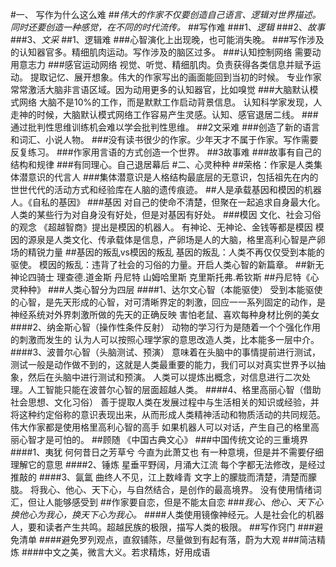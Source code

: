 #一、 写作为什么这么难
##*伟大的作家不仅要创造自己语言、逻辑对世界描述。同时还要创造一种感觉，在不同的时代流传。*
##写作难
###1、*逻辑*
###2、*故事*
###3、*文采*
##1、逻辑难
###心智演化上出现晚，也可能消失晚。
###写作涉及的认知器官多。精细肌肉运动。写作涉及的脑区过多。
###认知控制网络
需要动用意志力
###感官运动网络
视觉、听觉、精细肌肉。负责获得各类信息并赋予运动。
提取记忆、展开想象。伟大的作家写出的画面能回到当初的时候。
专业作家常常激活大脑非言语区域。因为动用更多的认知器官，比如嗅觉
###大脑默认模式网络
大脑不是10%的工作，而是默默工作启动背景信息。
认知科学家发现，人走神的时候，大脑默认模式网络工作容易产生灵感。认知、感官退居二线。
###通过批判性思维训练机会难以学会批判性思维。
##2文采难
###创造了新的语言和词汇、小说人物。
###没有读书很少的作家。少年天才不属于作家。写作需要反复练习。
###作家用言语的方式创造一个世界。
##3故事难
###故事有自己的结构和规律
###有同理心。自己退居幕后
#二、心灵种种
##荣格：作家是人类集体潜意识的代言人
###集体潜意识是人格结构最底层的无意识，包括祖先在内的世世代代的活动方式和经验库在人脑的遗传痕迹。
##人是承载基因和模因的机器人。《自私的基因》
###基因
对自己的使命不清楚，但聚在一起追求自身最大化。人类的某些行为对自身没有好处，但是对基因有好处。
###模因
文化、社会习俗的观念 《超越智商》提出是模因的机器人。 有神论、无神论、金钱等都是模因 模因的源泉是人类文化、传承载体是信息，产卵场是人的大脑，格里高利心智是产卵场的精锐力量
##基因的叛乱vs模因的叛乱
基因的叛乱：人类不再仅仅受到本能的驱使。 模因的叛乱：违背了社会的习俗的力量。开启人类心智的新篇章。
##新无神论四骑士
理查德.道金斯 丹尼特 山姆哈里斯 克里斯托弗.希钦斯
##丹尼特《心灵种种》
###人类心智分为四层
####1、达尔文心智（本能驱使）
受到本能驱使的心智，是先天形成的心智，对可清晰界定的刺激，回应一一系列固定的动作，是神经系统对外界刺激所做的先天的正确反映 害怕老鼠、喜欢每种身材比例的美女
####2、纳金斯心智（操作性条件反射）
动物的学习行为是随着一个个强化作用的刺激而发生的 认为人可以按照心理学家的意思改造人类，比本能多一层中介。
####3、波普尔心智（头脑测试、预演）
意味着在头脑中的事情提前进行测试，测试一般是动作做不到的，这就是人类最重要的能力，我们可以对真实世界予以抽象，然后在头脑中进行测试和预演。 人类可以提炼出概念，对信息进行二次处理。人工智能只能在波普尔心智的层面超越人类。
####4、格里高丽心智（借助社会思想、文化习俗）
善于提取人类在发展过程中与生活相关的知识或经验，并将这种约定俗称的意识表现出来，从而形成人类精神活动和物质活动的共同规范。 伟大作家都是使用格里高利心智的高手 如果机器人可以对话，产生自己的格里高丽心智才是可怕的。
##顾随 《中国古典文心》
###中国传统文论的三重境界
####1、夷犹 何何昔日之芳草兮 今直为此萧艾也
有一种意境，但是并不需要仔细理解它的意思
####2、锤炼 星垂平野阔，月涌大江流
每个字都无法修改，是经过推敲的
####3、氤氲 曲终人不见，江上数峰青
文字上的朦胧而清楚，清楚而朦胧。 将我心、他心、天下心，与自然结合，是创作的最高境界。 没有使用情绪词汇，但让人能够感受到
##作家要自恋，但是不能太自恋
###*我心、他心、天下心 换他心为我心，换天下心为我心。*
####人类使用镜像神经元。人是社会化的机器人，要和读者产生共鸣。超越民族的极限，描写人类的极限。
##写作窍门
###避免清单
####避免罗列观点，直叙铺陈，尽量做到有起有落，蔚为大观
###简洁精炼
####中文之美，微言大义。若求精炼，好用成语
